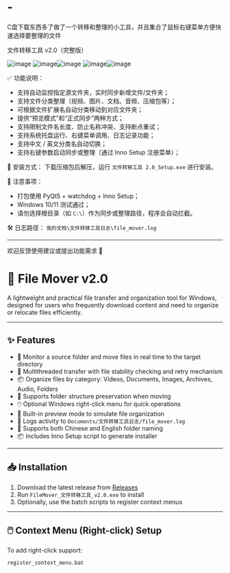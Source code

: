# -
C盘下载东西多了做了一个转移和整理的小工具，并且集合了鼠标右键菜单方便快速选择要整理的文件

文件转移工具 v2.0（完整版）

![image](https://github.com/user-attachments/assets/d6fa12ff-7262-40ec-b896-80af42bcee3a)
![image](https://github.com/user-attachments/assets/4aeee0df-5d92-438a-86ef-221773dae936)![image](https://github.com/user-attachments/assets/6aa67195-e651-41b4-828a-19a9a873b02f)
![image](https://github.com/user-attachments/assets/9a5706e8-920a-4720-a8dd-45ba870a37b8)![image](https://github.com/user-attachments/assets/4fb0adef-5bfe-46b7-aba9-63a143390597)



✅ 功能说明：
- 支持自动监控指定源文件夹，实时同步新增文件/文件夹；
- 支持文件分类整理（视频、图片、文档、音频、压缩包等）；
- 可根据文件扩展名自动分类移动到对应文件夹；
- 提供“预览模式”和“正式同步”两种方式；
- 支持限制文件名长度、防止名称冲突、支持断点重试；
- 支持系统托盘运行、右键菜单调用、日志记录功能；
- 支持中文 / 英文分类名自动切换；
- 支持右键参数启动同步或整理（通过 Inno Setup 注册菜单）；

📂 安装方式：
下载压缩包后解压，运行 `文件转移工具 2.0_Setup.exe` 进行安装。

📎 注意事项：
- 打包使用 PyQt5 + watchdog + Inno Setup；
- Windows 10/11 测试通过；
- 请勿选择根目录（如 `C:\`）作为同步或整理路径，程序会自动拦截。

🛠 日志路径：
`我的文档\文件转移工具日志\file_mover.log`

---

欢迎反馈使用建议或提出功能需求 🙌

# 📂 File Mover v2.0

A lightweight and practical file transfer and organization tool for Windows, designed for users who frequently download content and need to organize or relocate files efficiently.

---

## ✨ Features

- 📁 Monitor a source folder and move files in real time to the target directory
- 🧠 Multithreaded transfer with file stability checking and retry mechanism
- 📦 Organize files by category: Videos, Documents, Images, Archives, Audio, Folders
- 📂 Supports folder structure preservation when moving
- 🖱️ Optional Windows right-click menu for quick operations
- 🚀 Built-in preview mode to simulate file organization
- 🧾 Logs activity to `Documents/文件转移工具日志/file_mover.log`
- 🧮 Supports both Chinese and English folder naming
- 📦 Includes Inno Setup script to generate installer

---

## 📥 Installation

1. Download the latest release from [Releases](https://github.com/yourname/yourrepo/releases)
2. Run `FileMover_文件转移工具_v2.0.exe` to install
3. Optionally, use the batch scripts to register context menus

---

## 🖱️ Context Menu (Right-click) Setup

To add right-click support:

```bash
register_context_menu.bat
